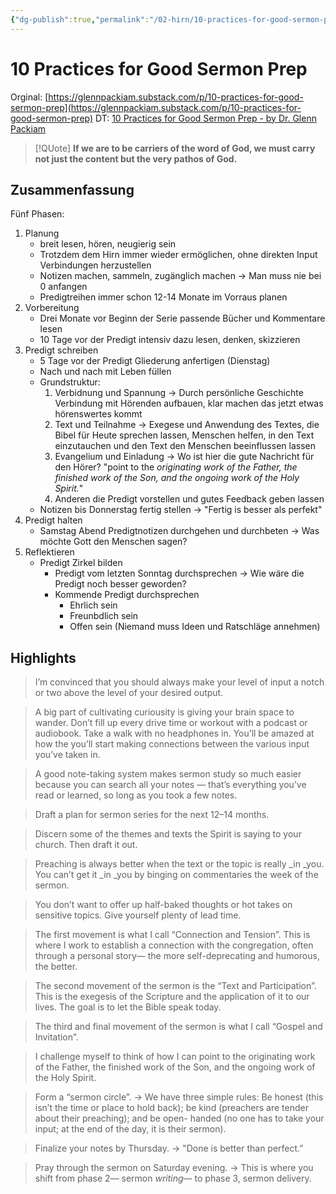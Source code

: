```yaml
---
{"dg-publish":true,"permalink":"/02-hirn/10-practices-for-good-sermon-prep/"}
---
```


# 10 Practices for Good Sermon Prep

Orginal: [https://glennpackiam.substack.com/p/10-practices-for-good-sermon-prep](https://glennpackiam.substack.com/p/10-practices-for-good-sermon-prep)
DT: [10 Practices for Good Sermon Prep - by Dr. Glenn Packiam](x-devonthink-item://473D6E72-137B-41EE-A18B-482108BACB25)

> [!QUote]
> **If we are to be carriers of the word of God, we must carry not just the content but the very pathos of God.**


## Zusammenfassung 
Fünf Phasen: 
1. Planung 
	- breit lesen, hören, neugierig sein 
	- Trotzdem dem Hirn immer wieder ermöglichen, ohne direkten Input Verbindungen herzustellen
	- Notizen machen, sammeln, zugänglich machen  → Man muss nie bei 0 anfangen 
	- Predigtreihen immer schon 12-14 Monate im Vorraus planen 
2. Vorbereitung 
	- Drei Monate vor Beginn der Serie passende Bücher und Kommentare lesen 
	- 10 Tage vor der Predigt intensiv dazu lesen, denken, skizzieren 
3. Predigt schreiben 
	- 5 Tage vor der Predigt Gliederung anfertigen (Dienstag) 
	- Nach und nach mit Leben füllen 
	- Grundstruktur: 
		1. Verbidnung und Spannung → Durch persönliche Geschichte Verbindung mit Hörenden aufbauen, klar machen das jetzt etwas hörenswertes kommt 
		2. Text und Teilnahme → Exegese und Anwendung des Textes, die Bibel für Heute sprechen lassen, Menschen helfen, in den Text einzutauchen und den Text den Menschen beeinflussen lassen 
		3. Evangelium und Einladung → Wo ist hier die gute Nachricht für den Hörer? "point to the _originating work of the Father, the finished work of the Son, and the ongoing work of the Holy Spirit._"
		4. Anderen die Predigt vorstellen und gutes Feedback geben lassen
	- Notizen bis Donnerstag fertig stellen → "Fertig is besser als perfekt"
4. Predigt halten 
	- Samstag Abend Predigtnotizen durchgehen und durchbeten → Was möchte Gott den Menschen sagen? 
5. Reflektieren 
	- Predigt Zirkel bilden 
		- Predigt vom letzten Sonntag durchsprechen → Wie wäre die Predigt noch besser geworden? 
		- Kommende Predigt durchsprechen 
			- Ehrlich sein 
			- Freunbdlich sein 
			- Offen sein (Niemand muss Ideen und Ratschläge annehmen)

## Highlights
>I’m convinced that you should always make your level of input a notch or two above the level of your desired output.

>A big part of cultivating curiousity is giving your brain space to wander. Don’t fill up every drive time or workout with a podcast or audiobook. Take a walk with no headphones in. You’ll be amazed at how the you’ll start making connections between the various input you’ve taken in. 

>A good note-taking system makes sermon study so much easier because you can search all your notes — that’s everything you’ve read or learned, so long as you took a few notes. 

>Draft a plan for sermon series for the next 12–14 months.

>Discern some of the themes and texts the Spirit is saying to your church. Then draft it out. 

>Preaching is always better when the text or the topic is really _in _you. You can’t get it _in _you by binging on commentaries the week of the sermon.

>You don’t want to offer up half-baked thoughts or hot takes on sensitive topics. Give yourself plenty of lead time.

>The first movement is what I call “Connection and Tension”. This is where I work to establish a connection with the congregation, often through a personal story— the more self-deprecating and humorous, the better. 

>The second movement of the sermon is the “Text and Participation”. This is the exegesis of the Scripture and the application of it to our lives. The goal is to let the Bible speak today. 

>The third and final movement of the sermon is what I call “Gospel and Invitation”.

>I challenge myself to think of how I can point to the originating work of the Father, the finished work of the Son, and the ongoing work of the Holy Spirit.

>Form a “sermon circle”. → We have three simple rules: Be honest (this isn’t the time or place to hold back); be kind (preachers are tender about their preaching); and be open- handed (no one has to take your input; at the end of the day, it is their sermon).

> Finalize your notes by Thursday. → "Done is better than perfect.”

> Pray through the sermon on Saturday evening. → This is where you shift from phase 2— sermon _writing_— to phase 3, sermon delivery. 






